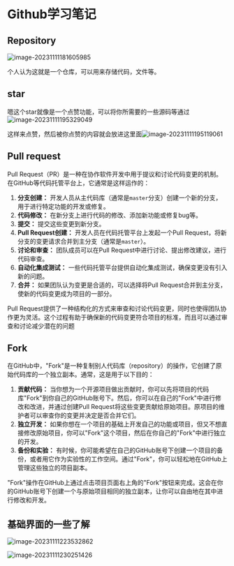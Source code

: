 # Github学习笔记

## Repository

![image-20231111181605985](C:\Users\钟佑安\AppData\Roaming\Typora\typora-user-images\image-20231111181605985.png)

个人认为这就是一个仓库，可以用来存储代码，文件等。





## star

嗯这个star就像是一个点赞功能，可以将你所需要的一些源码等通过![image-20231111195329049](C:\Users\钟佑安\AppData\Roaming\Typora\typora-user-images\image-20231111195329049.png)

这样来点赞，然后被你点赞的内容就会放进这里面![image-20231111195119061](C:\Users\钟佑安\AppData\Roaming\Typora\typora-user-images\image-20231111195119061.png)



## Pull request

Pull Request（PR）是一种在协作软件开发中用于提议和讨论代码变更的机制。在GitHub等代码托管平台上，它通常是这样运作的：

1. **分支创建：** 开发人员从主代码库（通常是`master`分支）创建一个新的分支，用于进行特定功能的开发或修复。
2. **代码修改：** 在新分支上进行代码的修改、添加新功能或修复bug等。
3. **提交：** 提交这些变更到新分支。
4. **Pull Request创建：** 开发人员在代码托管平台上发起一个Pull Request，将新分支的变更请求合并到主分支（通常是`master`）。
5. **讨论和审查：** 团队成员可以在Pull Request中进行讨论、提出修改建议，进行代码审查。
6. **自动化集成测试：** 一些代码托管平台提供自动化集成测试，确保变更没有引入新的问题。
7. **合并：** 如果团队认为变更是合适的，可以选择将Pull Request合并到主分支，使新的代码变更成为项目的一部分。

Pull Request提供了一种结构化的方式来审查和讨论代码变更，同时也使得团队协作更为灵活。这个过程有助于确保新的代码变更符合项目的标准，而且可以通过审查和讨论减少潜在的问题





## Fork

在GitHub中，"Fork"是一种复制别人代码库（repository）的操作，它创建了原始代码库的一个独立副本。通常，这是用于以下目的：

1. **贡献代码：** 当你想为一个开源项目做出贡献时，你可以先将项目的代码库"Fork"到你自己的GitHub账号下。然后，你可以在自己的"Fork"中进行修改和改进，并通过创建Pull Request将这些变更贡献给原始项目。原项目的维护者可以审查你的变更并决定是否合并它们。
2. **独立开发：** 如果你想在一个项目的基础上开发自己的功能或项目，但又不想直接修改原始项目，你可以"Fork"这个项目，然后在你自己的"Fork"中进行独立的开发。
3. **备份和实验：** 有时候，你可能希望在自己的GitHub账号下创建一个项目的备份，或者用它作为实验性的工作空间。通过"Fork"，你可以轻松地在GitHub上管理这些独立的项目副本。

"Fork"操作在GitHub上通过点击项目页面右上角的"Fork"按钮来完成。这会在你的GitHub账号下创建一个与原始项目相同的独立副本，让你可以自由地在其中进行修改和开发。





## 基础界面的一些了解

![image-20231111223532862](C:\Users\钟佑安\AppData\Roaming\Typora\typora-user-images\image-20231111223532862.png)

![image-20231111230251426](C:\Users\钟佑安\AppData\Roaming\Typora\typora-user-images\image-20231111230251426.png)